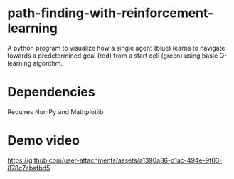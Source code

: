 # path-finding-with-reinforcement-learning
A python program to visualize how a single agent (blue) learns to navigate towards a predetermined goal (red) from a start cell (green) using basic Q-learning algorithm.

# Dependencies
Requires NumPy and Mathplotlib

# Demo video

https://github.com/user-attachments/assets/a1390a86-d1ac-494e-9f03-878c7ebafbd5

